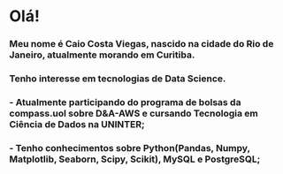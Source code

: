 <!--
**CaioViegas/CaioViegas** is a ✨ _special_ ✨ repository because its `README.md` (this file) appears on your GitHub profile.

Here are some ideas to get you started:

- 🔭 I’m currently working on ...
- 🌱 I’m currently learning ...
- 👯 I’m looking to collaborate on ...
- 🤔 I’m looking for help with ...
- 💬 Ask me about ...
- 📫 How to reach me: ...
- 😄 Pronouns: ...
- ⚡ Fun fact: ...
-->

# Olá!

### Meu nome é Caio Costa Viegas, nascido na cidade do Rio de Janeiro, atualmente morando em Curitiba.
### Tenho interesse em tecnologias de Data Science.

### - Atualmente participando do programa de bolsas da compass.uol sobre D&A-AWS e cursando Tecnologia em Ciência de Dados na UNINTER;
### - Tenho conhecimentos sobre Python(Pandas, Numpy, Matplotlib, Seaborn, Scipy, Scikit), MySQL e PostgreSQL;
